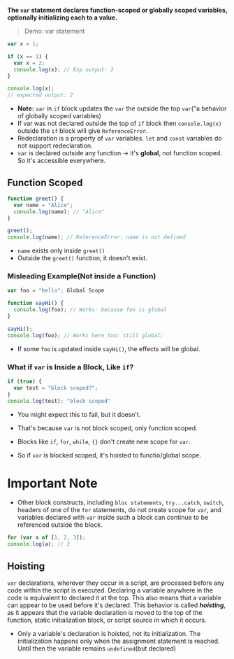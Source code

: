 **The `var` statement declares function-scoped or globally scoped variables, optionally initializing each to a value.**

> Demo: var statement
```js
var x = 1;

if (x == 1) {
  var x = 2;
  console.log(x); // Exp output: 2
}

console.log(x);
// expected output: 2
```
- __Note:__ `var` in `if` block updates the `var` the outside the top `var`("a behavior of globally scoped variables)
- If var was not declared outside the top of `if` block then `console.log(x)` outside the `if` block will give `ReferenceError`.
- Redeclaration is a property of `var` variables. `let` and `const` variables do not support redeclaration.
- `var` is declared outside any function -> it's __global__, not function scoped. So it's accessible everywhere.


## Function Scoped
```js
function greet() {
  var name = "Alice";
  console.log(name); // "Alice"
}

greet();
console.log(name); // ReferenceError: name is not defined
```

- `name` exists only inside `greet()`
- Outside the `greet()` function, it doesn't exist.

### Misleading Example(Not inside a Function)
```js
var foo = "hello"; Global Scope

function sayHi() {
  console.log(foo); // Works: because foo is global
}

sayHi();
console.log(foo); // Works here too: still global;
```
- If some `foo` is updated inside `sayHi()`, the effects will be global.

### What if `var` is Inside a Block, Like `if`?
```js
if (true) {
  var test = "block scoped?";
}
console.log(test); "block scoped"
```

- You might expect this to fail, but it doesn't.
- That's because `var` is not block scoped, only function scoped.
- Blocks like `if`, `for`, `while`, `{}` don't create new scope for `var`.

- So if `var` is blocked scoped, it's hoisted to functio/global scope.


# Important Note
- Other block constructs, including `bloc statements`, `try...catch`, `switch`, headers of one of the `for` statements, do not create scope for `var`, and variables declared with `var` inside such a block can continue to be referenced outside the block.
```js
for (var a of [1, 2, 3]);
console.log(a); // 3
```

## Hoisting
`var` declarations, wherever they occur in a script, are processed before any code within the script is executed. Declaring a variable anywhere in the code is equivalent to declared it at the top. This also means that a variable can appear to be used before it's declared. This behavior is called ___hoisting___, as it appears that the variable declaration is moved to the top of the function, static initialization block, or script source in which it occurs.

- Only a variable's declaration is hoisted, not its initialization. The initialization happens only when the assignment statement is reached. Until then the variable remains `undefined`(but declared)